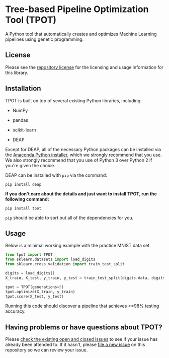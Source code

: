 # Tree-based Pipeline Optimization Tool (TPOT)

A Python tool that automatically creates and optimizes Machine Learning pipelines using genetic programming.

## License

Please see the [repository license](https://github.com/rhiever/tpot/blob/master/LICENSE) for the licensing and usage information for this library.

## Installation

TPOT is built on top of several existing Python libraries, including:

* NumPy

* pandas

* scikit-learn

* DEAP

Except for DEAP, all of the necessary Python packages can be installed via the [Anaconda Python installer](https://www.continuum.io/downloads), which we strongly recommend that you use. We also strongly recommend that you use of Python 3 over Python 2 if you're given the choice.

DEAP can be installed with `pip` via the command:

```shell
pip install deap
```

**If you don't care about the details and just want to install TPOT, run the following command:**

```shell
pip install tpot
```

`pip` should be able to sort out all of the dependencies for you.

## Usage

Below is a minimal working example with the practice MNIST data set.

```python
from tpot import TPOT
from sklearn.datasets import load_digits
from sklearn.cross_validation import train_test_split

digits = load_digits()
X_train, X_test, y_train, y_test = train_test_split(digits.data, digits.target, train_size=0.75)

tpot = TPOT(generations=5)
tpot.optimize(X_train, y_train)
tpot.score(X_test, y_test)
```

Running this code should discover a pipeline that achieves >=98% testing accuracy.

## Having problems or have questions about TPOT?

Please [check the existing open and closed issues](https://github.com/rhiever/tpot/issues?utf8=%E2%9C%93&q=is%3Aissue) to see if your issue has already been attended to. If it hasn't, please [file a new issue](https://github.com/rhiever/tpot/issues/new) on this repository so we can review your issue.
